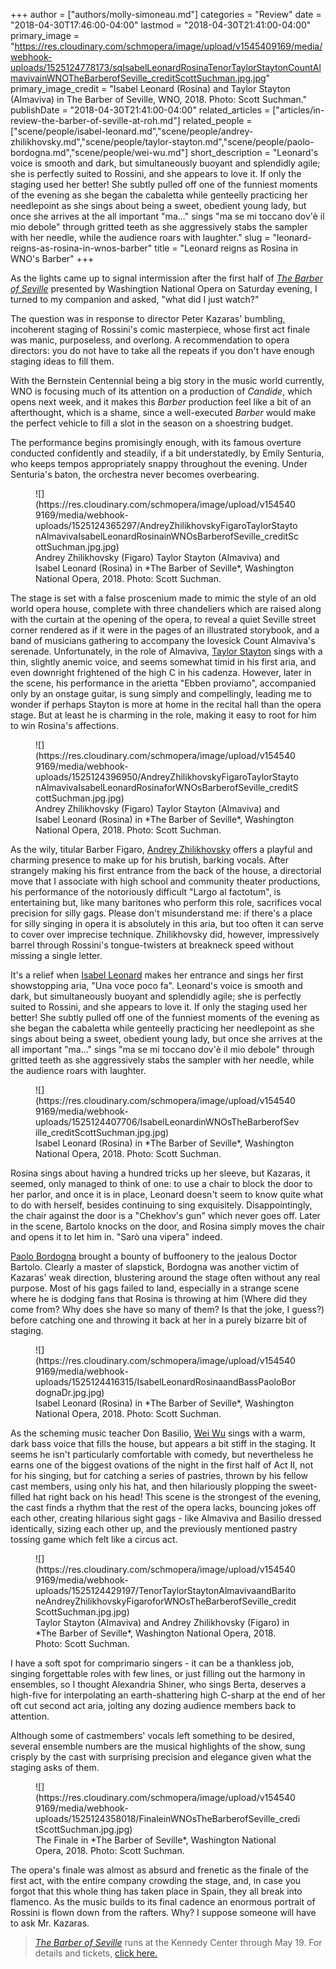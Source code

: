 +++
author = ["authors/molly-simoneau.md"]
categories = "Review"
date = "2018-04-30T17:46:00-04:00"
lastmod = "2018-04-30T21:41:00-04:00"
primary_image = "https://res.cloudinary.com/schmopera/image/upload/v1545409169/media/webhook-uploads/1525124778173/sqIsabelLeonardRosinaTenorTaylorStaytonCountAlmavivainWNOTheBarberofSeville_creditScottSuchman.jpg.jpg"
primary_image_credit = "Isabel Leonard (Rosina) and Taylor Stayton (Almaviva) in The Barber of Seville, WNO, 2018. Photo: Scott Suchman."
publishDate = "2018-04-30T21:41:00-04:00"
related_articles = ["articles/in-review-the-barber-of-seville-at-roh.md"]
related_people = ["scene/people/isabel-leonard.md","scene/people/andrey-zhilikhovsky.md","scene/people/taylor-stayton.md","scene/people/paolo-bordogna.md","scene/people/wei-wu.md"]
short_description = "Leonard&#039;s voice is smooth and dark, but simultaneously buoyant and splendidly agile; she is perfectly suited to Rossini, and she appears to love it. If only the staging used her better!  She subtly pulled off one of the funniest moments of the evening as she began the cabaletta while genteelly practicing her needlepoint as she sings about being a sweet, obedient young lady, but once she arrives at the all important &quot;ma...&quot; sings &quot;ma se mi toccano dov&#039;è il mio debole&quot; through gritted teeth as she aggressively stabs the sampler with her needle, while the audience roars with laughter."
slug = "leonard-reigns-as-rosina-in-wnos-barber"
title = "Leonard reigns as Rosina in WNO&#039;s Barber"
+++

As the lights came up to signal intermission after the first half of [*The Barber of Seville*](http://www.kennedy-center.org/calendar/event/OSOSE) presented by Washingtion National Opera on Saturday evening, I turned to my companion and asked, "what did I just watch?"  

The question was in response to director Peter Kazaras' bumbling, incoherent staging of Rossini's comic masterpiece, whose first act finale was manic, purposeless, and overlong.  A recommendation to opera directors: you do not have to take all the repeats if you don't have enough staging ideas to fill them.

With the Bernstein Centennial being a big story in the music world currently, WNO is focusing much of its attention on a production of *Candide*, which opens next week, and it makes this *Barber* production feel like a bit of an afterthought, which is a shame, since a well-executed *Barber* would make the perfect vehicle to fill a slot in the season on a shoestring budget. 

The performance begins promisingly enough, with its famous overture conducted confidently and steadily, if a bit understatedly, by Emily Senturia, who keeps tempos appropriately snappy throughout the evening. Under Senturia's baton, the orchestra never becomes overbearing.

<figure data-type="image">
![](https://res.cloudinary.com/schmopera/image/upload/v1545409169/media/webhook-uploads/1525124365297/AndreyZhilikhovskyFigaroTaylorStaytonAlmavivaIsabelLeonardRosinainWNOsBarberofSeville_creditScottSuchman.jpg.jpg)
<figcaption>Andrey Zhilikhovsky (Figaro) Taylor Stayton (Almaviva) and Isabel Leonard (Rosina) in *The Barber of Seville*, Washington National Opera, 2018. Photo: Scott Suchman.</figcaption>
</figure>

The stage is set with a false proscenium made to mimic the style of an old world opera house, complete with three chandeliers which are raised along with the curtain at the opening of the opera, to reveal a quiet Seville street corner rendered as if it were in the pages of an illustrated storybook, and a band of musicians gathering to accompany the lovesick Count Almaviva's serenade. Unfortunately, in the role of Almaviva, [Taylor Stayton](/scene/people/taylor-stayton/) sings with a thin, slightly anemic voice, and seems somewhat timid in his first aria, and even downright frightened of the high C in his cadenza. However, later in the scene, his performance in the arietta "Ebben proviamo", accompanied only by an onstage guitar, is sung simply and compellingly, leading me to wonder if perhaps Stayton is more at home in the recital hall than the opera stage. But at least he is charming in the role, making it easy to root for him to win Rosina's affections.

<figure data-type="image">
![](https://res.cloudinary.com/schmopera/image/upload/v1545409169/media/webhook-uploads/1525124396950/AndreyZhilikhovskyFigaroTaylorStaytonAlmavivaIsabelLeonardRosinaforWNOsBarberofSeville_creditScottSuchman.jpg.jpg)
<figcaption>Andrey Zhilikhovsky (Figaro) Taylor Stayton (Almaviva) and Isabel Leonard (Rosina) in *The Barber of Seville*, Washington National Opera, 2018. Photo: Scott Suchman.</figcaption>
</figure>

As the wily, titular Barber Figaro, [Andrey Zhilikhovsky](/scene/people/andrey-zhilikhovsky/) offers a playful and charming presence to make up for his brutish, barking vocals.  After strangely making his first entrance from the back of the house, a directorial move that I associate with high school and community theater productions, his performance of the notoriously difficult "Largo al factotum", is entertaining but, like many baritones who perform this role, sacrifices vocal precision for silly gags. Please don't misunderstand me: if there's a place for silly singing in opera it is absolutely in this aria, but too often it can serve to cover over imprecise technique. Zhilikhovsky did, however, impressively barrel through Rossini's tongue-twisters at breakneck speed without missing a single letter.

It's a relief when [Isabel Leonard](/scene/people/isabel-leonard/) makes her entrance and sings her first showstopping aria, "Una voce poco fa".  Leonard's voice is smooth and dark, but simultaneously buoyant and splendidly agile; she is perfectly suited to Rossini, and she appears to love it. If only the staging used her better!  She subtly pulled off one of the funniest moments of the evening as she began the cabaletta while genteelly practicing her needlepoint as she sings about being a sweet, obedient young lady, but once she arrives at the all important "ma..." sings "ma se mi toccano dov'è il mio debole" through gritted teeth as she aggressively stabs the sampler with her needle, while the audience roars with laughter. 

<figure data-type="image">
![](https://res.cloudinary.com/schmopera/image/upload/v1545409169/media/webhook-uploads/1525124407706/IsabelLeonardinWNOsTheBarberofSeville_creditScottSuchman.jpg.jpg)
<figcaption>Isabel Leonard (Rosina) in *The Barber of Seville*, Washington National Opera, 2018. Photo: Scott Suchman.</figcaption>
</figure>

Rosina sings about having a hundred tricks up her sleeve, but Kazaras, it seemed, only managed to think of one: to use a chair to block the door to her parlor, and once it is in place, Leonard doesn't seem to know quite what to do with herself, besides continuing to sing exquisitely. Disappointingly, the chair against the door is a "Chekhov's gun" which never goes off. Later in the scene, Bartolo knocks on the door, and Rosina simply moves the chair and opens it to let him in. "Sarò una vipera" indeed.

[Paolo Bordogna](/scene/people/paolo-bordogna/) brought a bounty of buffoonery to the jealous Doctor Bartolo. Clearly a master of slapstick, Bordogna was another victim of Kazaras' weak direction, blustering around the stage often without any real purpose. Most of his gags failed to land, especially in a strange scene where he is dodging fans that Rosina is throwing at him (Where did they come from? Why does she have so many of them? Is that the joke, I guess?) before catching one and throwing it back at her in a purely bizarre bit of staging.

<figure data-type="image">
![](https://res.cloudinary.com/schmopera/image/upload/v1545409169/media/webhook-uploads/1525124416315/IsabelLeonardRosinaandBassPaoloBordognaDr.jpg.jpg)
<figcaption>Isabel Leonard (Rosina) in *The Barber of Seville*, Washington National Opera, 2018. Photo: Scott Suchman.</figcaption>
</figure>

As the scheming music teacher Don Basilio, [Wei Wu](/scene/people/wei-wu/) sings with a warm, dark bass voice that fills the house, but appears a bit stiff in the staging.  It seems he isn't particularly comfortable with comedy, but nevertheless he earns one of the biggest ovations of the night in the first half of Act II, not for his singing, but for catching a series of pastries, thrown by his fellow cast members, using only his hat, and then hilariously plopping the sweet-filled hat right back on his head!  This scene is the strongest of the evening, the cast finds a rhythm that the rest of the opera lacks, bouncing jokes off each other, creating hilarious sight gags - like Almaviva and Basilio dressed identically, sizing each other up, and the previously mentioned pastry tossing game which felt like a circus act.

<figure data-type="image">
![](https://res.cloudinary.com/schmopera/image/upload/v1545409169/media/webhook-uploads/1525124429197/TenorTaylorStaytonAlmavivaandBaritoneAndreyZhilikhovskyFigaroforWNOsTheBarberofSeville_creditScottSuchman.jpg.jpg)
<figcaption>Taylor Stayton (Almaviva) and Andrey Zhilikhovsky (Figaro) in *The Barber of Seville*, Washington National Opera, 2018. Photo: Scott Suchman.</figcaption>
</figure>

I have a soft spot for comprimario singers - it can be a thankless job, singing forgettable roles with few lines, or just filling out the harmony in ensembles, so I thought Alexandria Shiner, who sings Berta, deserves a high-five for interpolating an earth-shattering high C-sharp at the end of her oft cut second act aria, jolting any dozing audience members back to attention.

Although some of castmembers' vocals left something to be desired, several ensemble numbers are the musical highlights of the show, sung crisply by the cast with surprising precision and elegance given what the staging asks of them.

<figure data-type="image">
![](https://res.cloudinary.com/schmopera/image/upload/v1545409169/media/webhook-uploads/1525124358018/FinaleinWNOsTheBarberofSeville_creditScottSuchman.jpg.jpg)
<figcaption>The Finale in *The Barber of Seville*, Washington National Opera, 2018. Photo: Scott Suchman.</figcaption>
</figure>

The opera's finale was almost as absurd and frenetic as the finale of the first act, with the entire company crowding the stage, and, in case you forgot that this whole thing has taken place in Spain, they all break into flamenco. As the music builds to its final cadence an enormous portrait of Rossini is flown down from the rafters. Why? I suppose someone will have to ask Mr. Kazaras.

>[*The Barber of Seville*](http://www.kennedy-center.org/calendar/event/OSOSE) runs at the Kennedy Center through May 19. For details and tickets, [click here.](http://www.kennedy-center.org/calendar/event/OSOSE)
